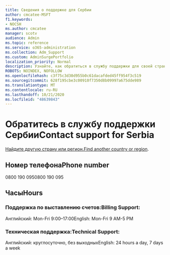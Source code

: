 ```yaml
---
title: Сведения о поддержке для Сербии
author: cmcatee-MSFT
f1.keywords:
- NOCSH
ms.author: cmcatee
manager: scotv
audience: Admin
ms.topic: reference
ms.service: o365-administration
ms.collection: Adm_Support
ms.custom: AdminSurgePortfolio
localization_priority: Normal
description: Узнайте, как обратиться в службу поддержки для своей страны или региона.
ROBOTS: NOINDEX, NOFOLLOW
ms.openlocfilehash: c3f75c3d30d955b0c61dacafded45ff954f3c519
ms.sourcegitcommit: 628f195cbe3c00910f7350d8b09997a675dde989
ms.translationtype: MT
ms.contentlocale: ru-RU
ms.lasthandoff: 10/21/2020
ms.locfileid: "48639843"
---
```

# <a name="contact-support-for-serbia"></a><span data-ttu-id="ca2df-103">Обратитесь в службу поддержки Сербии</span><span class="sxs-lookup"><span data-stu-id="ca2df-103">Contact support for Serbia</span></span>

<span data-ttu-id="ca2df-104">[Найдите другую страну или регион.](../contact-support-for-business-products.md)</span><span class="sxs-lookup"><span data-stu-id="ca2df-104">[Find another country or region](../contact-support-for-business-products.md).</span></span>

## <a name="phone-number"></a><span data-ttu-id="ca2df-105">Номер телефона</span><span class="sxs-lookup"><span data-stu-id="ca2df-105">Phone number</span></span>
<span data-ttu-id="ca2df-106">0800 190 095</span><span class="sxs-lookup"><span data-stu-id="ca2df-106">0800 190 095</span></span>

## <a name="hours"></a><span data-ttu-id="ca2df-107">Часы</span><span class="sxs-lookup"><span data-stu-id="ca2df-107">Hours</span></span>
### <a name="billing-support"></a><span data-ttu-id="ca2df-108">Поддержка по выставлению счетов:</span><span class="sxs-lookup"><span data-stu-id="ca2df-108">Billing Support:</span></span>

<span data-ttu-id="ca2df-109">Английский: Mon-Fri 9:00–17:00</span><span class="sxs-lookup"><span data-stu-id="ca2df-109">English: Mon-Fri 9 AM-5 PM</span></span>

### <a name="technical-support"></a><span data-ttu-id="ca2df-110">Техническая поддержка:</span><span class="sxs-lookup"><span data-stu-id="ca2df-110">Technical Support:</span></span>

<span data-ttu-id="ca2df-111">Английский: круглосуточно, без выходных</span><span class="sxs-lookup"><span data-stu-id="ca2df-111">English: 24 hours a day, 7 days a week</span></span>
